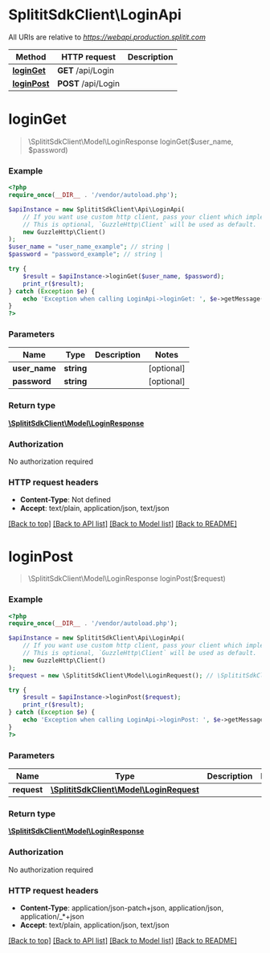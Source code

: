 # SplititSdkClient\LoginApi

All URIs are relative to *https://webapi.production.splitit.com*

Method | HTTP request | Description
------------- | ------------- | -------------
[**loginGet**](LoginApi.md#loginGet) | **GET** /api/Login | 
[**loginPost**](LoginApi.md#loginPost) | **POST** /api/Login | 


# **loginGet**
> \SplititSdkClient\Model\LoginResponse loginGet($user_name, $password)



### Example
```php
<?php
require_once(__DIR__ . '/vendor/autoload.php');

$apiInstance = new SplititSdkClient\Api\LoginApi(
    // If you want use custom http client, pass your client which implements `GuzzleHttp\ClientInterface`.
    // This is optional, `GuzzleHttp\Client` will be used as default.
    new GuzzleHttp\Client()
);
$user_name = "user_name_example"; // string | 
$password = "password_example"; // string | 

try {
    $result = $apiInstance->loginGet($user_name, $password);
    print_r($result);
} catch (Exception $e) {
    echo 'Exception when calling LoginApi->loginGet: ', $e->getMessage(), PHP_EOL;
}
?>
```

### Parameters

Name | Type | Description  | Notes
------------- | ------------- | ------------- | -------------
 **user_name** | **string**|  | [optional]
 **password** | **string**|  | [optional]

### Return type

[**\SplititSdkClient\Model\LoginResponse**](../Model/LoginResponse.md)

### Authorization

No authorization required

### HTTP request headers

 - **Content-Type**: Not defined
 - **Accept**: text/plain, application/json, text/json

[[Back to top]](#) [[Back to API list]](../../README.md#documentation-for-api-endpoints) [[Back to Model list]](../../README.md#documentation-for-models) [[Back to README]](../../README.md)

# **loginPost**
> \SplititSdkClient\Model\LoginResponse loginPost($request)



### Example
```php
<?php
require_once(__DIR__ . '/vendor/autoload.php');

$apiInstance = new SplititSdkClient\Api\LoginApi(
    // If you want use custom http client, pass your client which implements `GuzzleHttp\ClientInterface`.
    // This is optional, `GuzzleHttp\Client` will be used as default.
    new GuzzleHttp\Client()
);
$request = new \SplititSdkClient\Model\LoginRequest(); // \SplititSdkClient\Model\LoginRequest | 

try {
    $result = $apiInstance->loginPost($request);
    print_r($result);
} catch (Exception $e) {
    echo 'Exception when calling LoginApi->loginPost: ', $e->getMessage(), PHP_EOL;
}
?>
```

### Parameters

Name | Type | Description  | Notes
------------- | ------------- | ------------- | -------------
 **request** | [**\SplititSdkClient\Model\LoginRequest**](../Model/LoginRequest.md)|  |

### Return type

[**\SplititSdkClient\Model\LoginResponse**](../Model/LoginResponse.md)

### Authorization

No authorization required

### HTTP request headers

 - **Content-Type**: application/json-patch+json, application/json, application/_*+json
 - **Accept**: text/plain, application/json, text/json

[[Back to top]](#) [[Back to API list]](../../README.md#documentation-for-api-endpoints) [[Back to Model list]](../../README.md#documentation-for-models) [[Back to README]](../../README.md)

